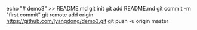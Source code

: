 echo "# demo3" >> README.md
git init
git add README.md
git commit -m "first commit"
git remote add origin https://github.com/lyangdong/demo3.git
git push -u origin master
